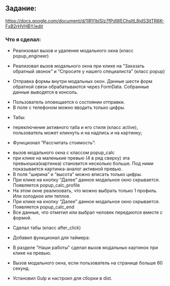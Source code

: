 ## Задание:

https://docs.google.com/document/d/1lRYlblSIz7fPdWEChsItL8jdS3ltTR6K-FxB2rHVHBY/edit

### Что я сделал:

- Реализовал вызов и удаление модального окна (класс popup_engineer)

- Реализовал вызов модального окна при клике на “Заказать обратный звонок” и “Спросите у нашего специалиста” (класс popup)

- Отправка формы внутри модальных окон. Данные шести форм обратной связи обрабатываются через FormData. Собранные данные выводятся в консоль.

* Пользователь оповещается о состоянии отправки.
* В поле с телефоном можно вводить только цифры.

- Табы:

* переключение активного таба и его стиля (класс active), пользователь может кликнуть и на надпись и на картинку;

- Функционал “Рассчитать стоимость”:

* вызов модального окна с классом popup_calc
* при клике на маленькие превью (4 в ряд сверху) эта превьюшка(картинка) становится несколько больше. Под ними показывается картинка-аналог активной превью.
* В поля “ширина” и “высота” можно вписать только цифры.
* При клике на кнопку “Далее” данное модальное окно скрывается. Появляется popup_calc_profile
* На этом окне реализовать, что можно выбрать только 1 профиль. Или холодное или теплое.
* При клике на кнопку “Далее” данное модальное окно скрывается. Появляется popup_calc_end
* Все данные, что отметил или выбрал человек передаются вместе с формой.

- Сделал табы (класс after_click)

- Добавил функционал для таймера:

- В разделе "Наши работы" сделал вызов модальных картинок при клике на превью.

- Вызов модального окна, если пользователь на странице больше 60 секунд.

- Установил Gulp и настроил для сборки в dist.
